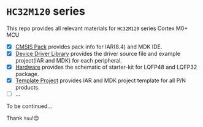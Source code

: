 # `HC32M120` series
This repo provides all relevant materials for `HC32M120` series Cortex M0+ MCU

- [x] [CMSIS Pack](/CMSISPack/) provides pack info for IAR(8.4) and MDK IDE.
- [x] [Device Driver Library](/DeviceDriverLibrary/)
 provides the driver source file and example project(IAR and MDK) for each peripheral.
- [x] [Hardware](/Hardware/) provides the schematic of starter-kit for LQFP48 and LQFP32 package.
- [x] [Template Project](/TemplateProject/) provides IAR and MDK project template for all P/N products.
- [ ] ...

To be continued...

Thank `You`!:blush:
